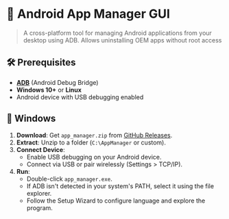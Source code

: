 # 📱 Android App Manager GUI
> A cross-platform tool for managing Android applications from your desktop using ADB. Allows uninstalling OEM apps without root access

## 🛠️ Prerequisites
- [**ADB**](https://developer.android.com/tools/releases/platform-tools) (Android Debug Bridge)
- **Windows 10+** or **Linux**
- Android device with USB debugging enabled

## 🚀 Windows
1. **Download**:
   Get `app_manager.zip` from [GitHub Releases](https://github.com/BlassGO/AppManager-GUI/releases).
2. **Extract**:
   Unzip to a folder (`C:\AppManager` or custom).
3. **Connect Device**:
   - Enable USB debugging on your Android device.
   - Connect via USB or pair wirelessly (Settings > TCP/IP).
4. **Run**:
   - Double-click `app_manager.exe`.
   - If ADB isn't detected in your system's PATH, select it using the file explorer.
   - Follow the Setup Wizard to configure language and explore the program.
